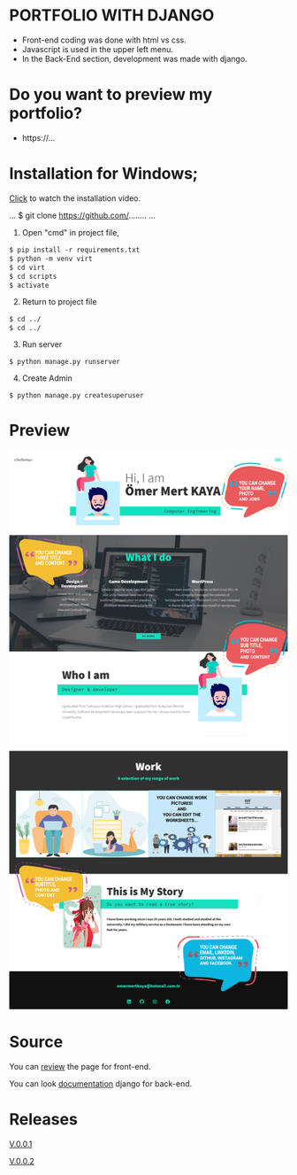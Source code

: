 # PORTFOLIO WITH DJANGO

- Front-end coding was done with html vs css.
- Javascript is used in the upper left menu.
- In the Back-End section, development was made with django.

# Do you want to preview my portfolio?

- https://...


# Installation for Windows;

[Click](https://...) to watch the installation video.

...
$ git clone https://github.com/........
...


1) Open "cmd" in project file,

```
$ pip install -r requirements.txt
$ python -m venv virt
$ cd virt
$ cd scripts
$ activate
```

2) Return to project file

```
$ cd ../
$ cd ../
```

3) Run server

```
$ python manage.py runserver
```

4) Create Admin

```
$ python manage.py createsuperuser
```



# Preview

![Screenshot](screenshot1.png)




# Source


You can [review](https://www.youtube.com/........) the page for front-end.

You can look [documentation](https://docs.djangoproject.com/en/3.1/) django for back-end.


# Releases

[V.0.0.1](https://github.com/.......)

[V.0.0.2](https://github.com/........)



